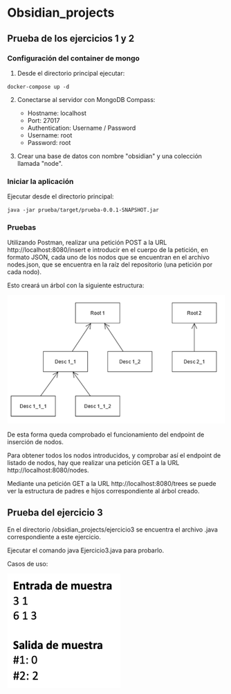 # Obsidian_projects

## Prueba de los ejercicios 1 y 2

### Configuración del container de mongo
 
1. Desde el directorio principal ejecutar:

```
docker-compose up -d
```
2. Conectarse al servidor con MongoDB Compass:
    - Hostname: localhost
    - Port: 27017
    - Authentication: Username / Password
    - Username: root
    - Password: root

3. Crear una base de datos con nombre "obsidian" y una colección llamada "node".

### Iniciar la aplicación

Ejecutar desde el directorio principal:

```
java -jar prueba/target/prueba-0.0.1-SNAPSHOT.jar
```

### Pruebas

Utilizando Postman, realizar una petición POST a la URL http://localhost:8080/insert e introducir en el cuerpo de la petición, en formato JSON, cada uno de los nodos que se encuentran en el archivo nodes.json, que se encuentra en la raíz del repositorio (una petición por cada nodo).

Esto creará un árbol con la siguiente estructura:

![árboles](/images/trees.png)

De esta forma queda comprobado el funcionamiento del endpoint de inserción de nodos.

Para obtener todos los nodos introducidos, y comprobar así el endpoint de listado de nodos, hay que realizar una petición GET a la URL http://localhost:8080/nodes.

Mediante una petición GET a la URL http://localhost:8080/trees se puede ver la estructura de padres e hijos correspondiente al árbol creado.

## Prueba del ejercicio 3

En el directorio /obsidian_projects/ejercicio3 se encuentra el archivo .java correspondiente a este ejercicio.

Ejecutar el comando java Ejercicio3.java para probarlo.

Casos de uso:

![casos](/images/casos.png)